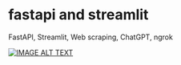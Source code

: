 # fastapi and streamlit
FastAPI, Streamlit, Web scraping, ChatGPT, ngrok

[![IMAGE ALT TEXT](https://i.ytimg.com/vi/AhbYjEKIqRQ/maxresdefault.jpg)](https://www.youtube.com/embed/AhbYjEKIqRQ "FastAPI, Streamlit, Web scraping, ChatGPT, ngrok")



